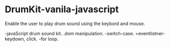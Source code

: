 # DrumKit-vanila-javascript

Enable the user to play drum sound using the keybord and mouse.

-javaScript drum sound kit.
.dom manipulation.
-switch-case.
=eventlistner- keydown, click.
-for loop.


